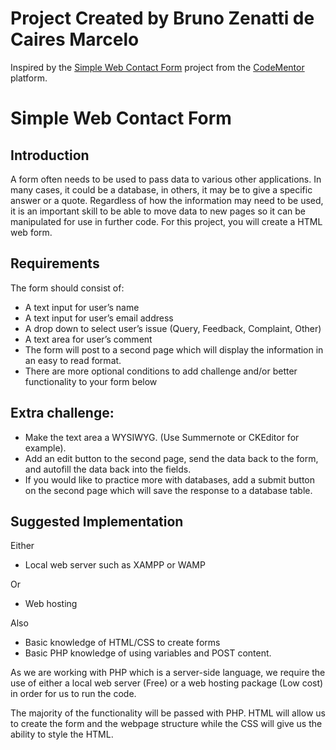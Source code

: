# Project Created by Bruno Zenatti de Caires Marcelo
Inspired by the [Simple Web Contact Form](https://www.codementor.io/projects/web/create-a-contact-form-b2n9ltrdy1) project from the [CodeMentor](https://www.codementor.io/projects) platform.


# Simple Web Contact Form

## Introduction
A form often needs to be used to pass data to various other applications. In many cases, it could be a database, in others, it may be to give a specific answer or a quote. Regardless of how the information may need to be used, it is an important skill to be able to move data to new pages so it can be manipulated for use in further code. For this project, you will create a HTML web form.

## Requirements
The form should consist of:

- A text input for user’s name
- A text input for user’s email address
- A drop down to select user’s issue (Query, Feedback, Complaint, Other)
- A text area for user’s comment
- The form will post to a second page which will display the information in an easy to read format.
- There are more optional conditions to add challenge and/or better functionality to your form below

## Extra challenge:

- Make the text area a WYSIWYG. (Use Summernote or CKEditor for example).
- Add an edit button to the second page, send the data back to the form, and autofill the data back into the fields.
- If you would like to practice more with databases, add a submit button on the second page which will save the response to a database table.

## Suggested Implementation
Either 
- Local web server such as XAMPP or WAMP

Or

- Web hosting

Also

- Basic knowledge of HTML/CSS to create forms
- Basic PHP knowledge of using variables and POST content.

As we are working with PHP which is a server-side language, we require the use of either a local web server (Free) or a web hosting package (Low cost) in order for us to run the code.

The majority of the functionality will be passed with PHP. HTML will allow us to create the form and the webpage structure while the CSS will give us the ability to style the HTML.